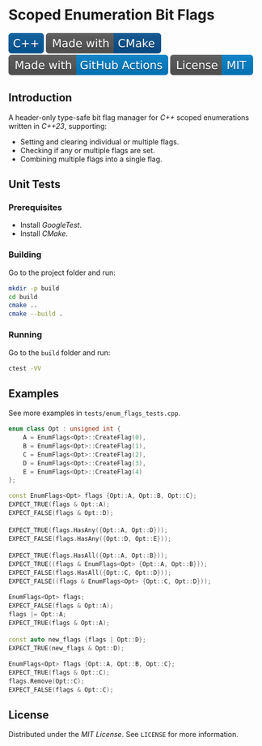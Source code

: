 # Scoped Enumeration Bit Flags

![C++](docs/badges/C++.svg)
[![CMake](docs/badges/Made-with-CMake.svg)](https://cmake.org)
![GitHub Actions](docs/badges/Made-with-GitHub-Actions.svg)
![License](docs/badges/License-MIT.svg)

## Introduction

A header-only type-safe bit flag manager for *C++* scoped enumerations written in *C++23*, supporting:

- Setting and clearing individual or multiple flags.
- Checking if any or multiple flags are set.
- Combining multiple flags into a single flag.

## Unit Tests

### Prerequisites

- Install *GoogleTest*.
- Install *CMake*.

### Building

Go to the project folder and run:

```bash
mkdir -p build
cd build
cmake ..
cmake --build .
```

### Running

Go to the `build` folder and run:

```bash
ctest -VV
```

## Examples

See more examples in `tests/enum_flags_tests.cpp`.

```c++
enum class Opt : unsigned int {
    A = EnumFlags<Opt>::CreateFlag(0),
    B = EnumFlags<Opt>::CreateFlag(1),
    C = EnumFlags<Opt>::CreateFlag(2),
    D = EnumFlags<Opt>::CreateFlag(3),
    E = EnumFlags<Opt>::CreateFlag(4)
};
```

```c++
const EnumFlags<Opt> flags {Opt::A, Opt::B, Opt::C};
EXPECT_TRUE(flags & Opt::A);
EXPECT_FALSE(flags & Opt::D);

EXPECT_TRUE(flags.HasAny({Opt::A, Opt::D}));
EXPECT_FALSE(flags.HasAny({Opt::D, Opt::E}));

EXPECT_TRUE(flags.HasAll({Opt::A, Opt::B}));
EXPECT_TRUE((flags & EnumFlags<Opt> {Opt::A, Opt::B}));
EXPECT_FALSE(flags.HasAll({Opt::C, Opt::D}));
EXPECT_FALSE((flags & EnumFlags<Opt> {Opt::C, Opt::D}));
```

```c++
EnumFlags<Opt> flags;
EXPECT_FALSE(flags & Opt::A);
flags |= Opt::A;
EXPECT_TRUE(flags & Opt::A);

const auto new_flags {flags | Opt::D};
EXPECT_TRUE(new_flags & Opt::D);
```

```c++
EnumFlags<Opt> flags {Opt::A, Opt::B, Opt::C};
EXPECT_TRUE(flags & Opt::C);
flags.Remove(Opt::C);
EXPECT_FALSE(flags & Opt::C);
```

## License

Distributed under the *MIT License*. See `LICENSE` for more information.